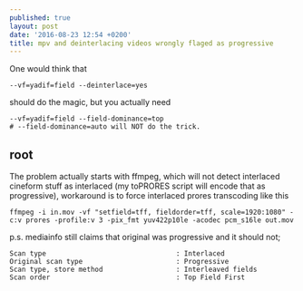 ```yaml
---
published: true
layout: post
date: '2016-08-23 12:54 +0200'
title: mpv and deinterlacing videos wrongly flaged as progressive
---
```

One would think that

    --vf=yadif=field --deinterlace=yes
    
should do the magic, but you actually need

    --vf=yadif=field --field-dominance=top
    # --field-dominance=auto will NOT do the trick.
    
## root

The problem actually starts with ffmpeg, which will not detect interlaced cineform stuff as interlaced (my toPRORES script will encode that as progressive), workaround is to force interlaced prores transcoding like this

    ffmpeg -i in.mov -vf "setfield=tff, fieldorder=tff, scale=1920:1080" -c:v prores -profile:v 3 -pix_fmt yuv422p10le -acodec pcm_s16le out.mov
    
p.s. mediainfo still claims that original was progressive and it should not;

    Scan type                                : Interlaced
	Original scan type                       : Progressive
	Scan type, store method                  : Interleaved fields
	Scan order                               : Top Field First
